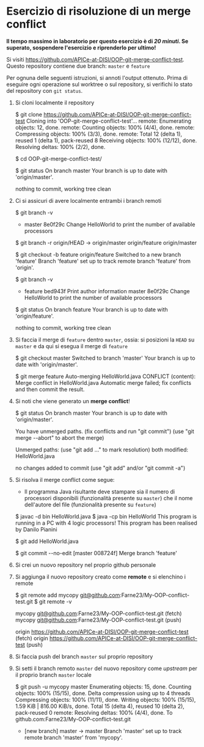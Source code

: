 # Esercizio di risoluzione di un merge conflict

**Il tempo massimo in laboratorio per questo esercizio è di _20 minuti_.
Se superato, sospendere l'esercizio e riprenderlo per ultimo!**

Si visiti https://github.com/APICe-at-DISI/OOP-git-merge-conflict-test.
Questo repository contiene due branch: `master` e `feature`

Per ognuna delle seguenti istruzioni, si annoti l'output ottenuto.
Prima di eseguire ogni operazione sul worktree o sul repository,
si verifichi lo stato del repository con `git status`.

1. Si cloni localmente il repository

   $ git clone https://github.com/APICe-at-DISI/OOP-git-merge-conflict-test
   Cloning into 'OOP-git-merge-conflict-test'...
   remote: Enumerating objects: 12, done.
   remote: Counting objects: 100% (4/4), done.
   remote: Compressing objects: 100% (3/3), done.
   remote: Total 12 (delta 1), reused 1 (delta 1), pack-reused 8
   Receiving objects: 100% (12/12), done.
   Resolving deltas: 100% (2/2), done.

   $ cd OOP-git-merge-conflict-test/

   $ git status
   On branch master
   Your branch is up to date with 'origin/master'.

   nothing to commit, working tree clean

2. Ci si assicuri di avere localmente entrambi i branch remoti

   $ git branch -v
   * master 8e0f29c Change HelloWorld to print the number of available processors

   $ git branch -r
   origin/HEAD -> origin/master
   origin/feature
   origin/master

   $ git checkout -b feature origin/feature
   Switched to a new branch 'feature'
   Branch 'feature' set up to track remote branch 'feature' from 'origin'.

   $ git branch -v
   * feature bed943f Print author information
     master  8e0f29c Change HelloWorld to print the number of available processors

   $ git status
   On branch feature
   Your branch is up to date with 'origin/feature'.

   nothing to commit, working tree clean

3. Si faccia il merge di `feature` dentro `master`, ossia: si posizioni la `HEAD` su `master`
   e da qui si esegua il merge di `feature`

   $ git checkout master
   Switched to branch 'master'
   Your branch is up to date with 'origin/master'.

   $ git merge feature
   Auto-merging HelloWorld.java
   CONFLICT (content): Merge conflict in HelloWorld.java
   Automatic merge failed; fix conflicts and then commit the result.

4. Si noti che viene generato un **merge conflict**!

   $ git status
   On branch master
   Your branch is up to date with 'origin/master'.

   You have unmerged paths.
   (fix conflicts and run "git commit")
   (use "git merge --abort" to abort the merge)

   Unmerged paths:
   (use "git add <file>..." to mark resolution)
         both modified:   HelloWorld.java

   no changes added to commit (use "git add" and/or "git commit -a")

5. Si risolva il merge conflict come segue:
   - Il programma Java risultante deve stampare sia il numero di processori disponibili
     (funzionalità presente su `master`)
     che il nome dell'autore del file
     (funzionalità presente su `feature`)

   $ javac -d bin HelloWorld.java
   $ java -cp bin HelloWorld
   This program is running in a PC with 4 logic processors!
   This program has been realised by Danilo Pianini

   $ git add HelloWorld.java
   
   $ git commit --no-edit
   [master 008724f] Merge branch 'feature'


6. Si crei un nuovo repository nel proprio github personale

7. Si aggiunga il nuovo repository creato come **remote** e si elenchino i remote

   $ git remote add mycopy git@github.com:Farne23/My-OOP-conflict-test.git
   $ git remote -v

   mycopy  git@github.com:Farne23/My-OOP-conflict-test.git (fetch)
   mycopy  git@github.com:Farne23/My-OOP-conflict-test.git (push)

   origin  https://github.com/APICe-at-DISI/OOP-git-merge-conflict-test (fetch)
   origin  https://github.com/APICe-at-DISI/OOP-git-merge-conflict-test (push)   

8. Si faccia push del branch `master` sul proprio repository
9. Si setti il branch remoto `master` del nuovo repository come *upstream* per il proprio branch `master` locale

   $ git push -u mycopy master
   Enumerating objects: 15, done.
   Counting objects: 100% (15/15), done.
   Delta compression using up to 4 threads
   Compressing objects: 100% (11/11), done.
   Writing objects: 100% (15/15), 1.59 KiB | 816.00 KiB/s, done.
   Total 15 (delta 4), reused 10 (delta 2), pack-reused 0
   remote: Resolving deltas: 100% (4/4), done.
   To github.com:Farne23/My-OOP-conflict-test.git
   * [new branch]      master -> master
   Branch 'master' set up to track remote branch 'master' from 'mycopy'.
